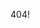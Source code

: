 
404!
<html>
   <head>
      <title>404!</title>
      <meta http-equiv = "refresh" content = "2; url = /404.html" />
   </head>
   <body>
 
   </body>
</html>
